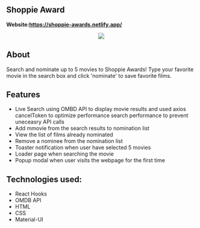 ## Shoppie Award

<b>Website:https://shoppie-awards.netlify.app/ </b>

<p align="center">
  <img src="https://media.giphy.com/media/LOVfo1cDqbRoVhIJHm/giphy.gif">
</p>

## About

Search and nominate up to 5 movies to Shoppie Awards! Type your favorite movie in the search box and click 'nominate' to save favorite films.

## Features

- Live Search using OMBD API to display movie results and used axios cancelToken to optimize performance search performance to prevent uneceasry API calls
- Add mmovie from the search results to nomination list
- View the list of films already nominated
- Remove a nominee from the nomination list
- Toaster notification when user have selected 5 movies
- Loader page when searching the movie
- Popup modal when user visits the webpage for the first time

## Technologies used:

- React Hooks
- OMDB API
- HTML
- CSS
- Material-UI
